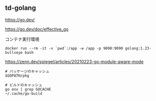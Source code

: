 td-golang
----

https://go.dev/

https://go.dev/doc/effective_go


コンテナ実行環境
```
docker run --rm -it -v `pwd`:/app -w /app -p 9090:9090 golang:1.23-bullseye bash
```

https://zenn.dev/spiegel/articles/20210223-go-module-aware-mode

```
# パッケージのキャッシュ
$GOPATH/pkg

# ビルドのキャッシュ
go env | grep GOCACHE
~/.cache/go-build
```

